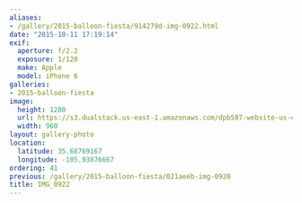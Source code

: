 ```yaml
---
aliases:
- /gallery/2015-balloon-fiesta/914279d-img-0922.html
date: "2015-10-11 17:19:14"
exif:
  aperture: f/2.2
  exposure: 1/120
  make: Apple
  model: iPhone 6
galleries:
- 2015-balloon-fiesta
image:
  height: 1280
  url: https://s3.dualstack.us-east-1.amazonaws.com/dpb587-website-us-east-1/asset/gallery/2015-balloon-fiesta/914279d-img-0922~1280.jpg
  width: 960
layout: gallery-photo
location:
  latitude: 35.68769167
  longitude: -105.93876667
ordering: 41
previous: /gallery/2015-balloon-fiesta/021aeeb-img-0920
title: IMG_0922
---
```

